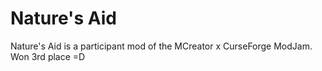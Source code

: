# Nature's Aid

Nature's Aid is a participant mod of the MCreator x CurseForge ModJam. Won 3rd place =D
